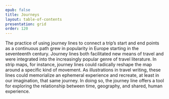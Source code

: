```yaml
---
epub: false
title: Journeys
layout: table-of-contents
presentation: grid
order: 120
---
```

The practice of using journey lines to connect a trip’s start and end points as a continuous path grew in popularity in Europe starting in the seventeenth century. Journey lines both facilitated new means of travel and were integrated into the increasingly popular genre of travel literature. In strip maps, for instance, journey lines could radically reshape the map around a specific kind of movement. As illustrations in travel writing, these lines could memorialize an ephemeral experience and recreate, at least in our imagination, that same journey. In doing so, the journey line offers a tool for exploring the relationship between time, geography, and shared, human experience.  